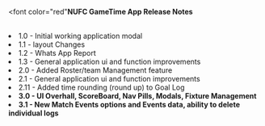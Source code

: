 <font color="red"<b>NUFC GameTime App Release Notes</b></font>
<br><br>
<li>1.0 - Initial working application modal</li>
<li>1.1 - layout Changes</li>
<li>1.2 - Whats App Report</li>
<li>1.3 - General application ui and function improvements</li>
<li>2.0 - Added Roster/team Management feature</li>
<li>2.1 - General application ui and function improvements</li>
<li>2.11 - Added time rounding (round up) to Goal Log</li>
<li><b>3.0 - UI Overhall, ScoreBoard, Nav Pills, Modals, Fixture Management</b></li>
<li><b>3.1 - New Match Events options and Events data, ability to delete individual logs</b></li>